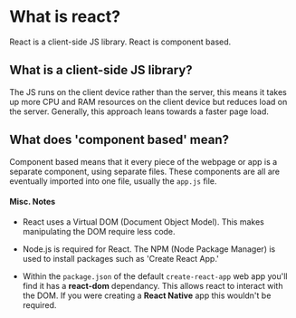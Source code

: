 # What is react?

React is a client-side JS library. React is component based.

## What is a client-side JS library?

The JS runs on the client device rather than the server, this means it takes up more CPU and RAM resources on the client device but reduces load on the server.
Generally, this approach leans towards a faster page load.

## What does 'component based' mean?

Component based means that it every piece of the webpage or app is a separate component, using separate files. These components are all are eventually imported into one file, usually the `app.js` file.

#### Misc. Notes

- React uses a Virtual DOM (Document Object Model). This makes manipulating the DOM require less code.

- Node.js is required for React. The NPM (Node Package Manager) is used to install packages such as 'Create React App.'

- Within the `package.json` of the default `create-react-app` web app you'll find it has a **react-dom** dependancy. This allows react to interact with the DOM. If you were creating a **React Native** app this wouldn't be required.
